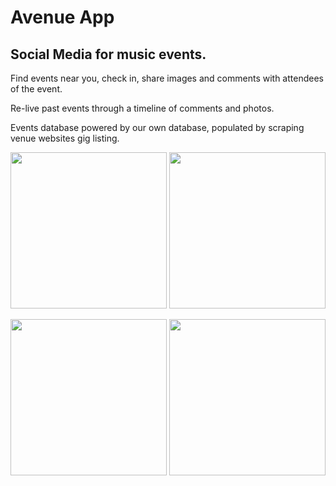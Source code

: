 # Avenue App
  
## Social Media for music events.

Find events near you, check in, share images and comments with attendees of the event.

Re-live past events through a timeline of comments and photos.

Events database powered by our own database, populated by scraping venue websites gig listing.

<img src="https://s3.eu-west-2.amazonaws.com/neil-oliver-github/Avenue_App/find_gig.png" width="250"> <img src="https://s3.eu-west-2.amazonaws.com/neil-oliver-github/Avenue_App/profile_page.png" width="250">

<img src="https://s3.eu-west-2.amazonaws.com/neil-oliver-github/Avenue_App/gig_page.png" width="250"> <img src="https://s3.eu-west-2.amazonaws.com/neil-oliver-github/Avenue_App/past_events.png" width="250">
